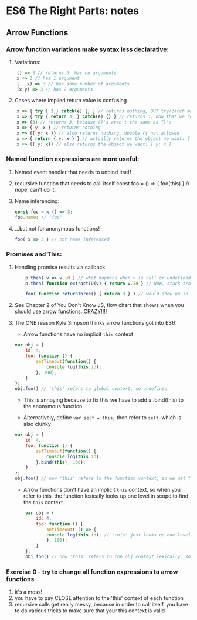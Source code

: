 # ES6 The Right Parts: notes

## Arrow Functions

### Arrow function variations make syntax less declarative:
1. Variations:

```JavaScript
    () => 3 // returns 3, has no arguments
    x => 3 // has 1 argument
    (...x) => 3 // has some number of arguments
    (x,y) => 3 // has 2 arguments
```

2. Cases where implied return value is confusing
```javascript
    x => { try { 3;} catch(e) {} } // returns nothing, BUT try/catch must be wrapped in {}'s because the try/catch is NOT an expression
    x => { try { return 3; } catch(e) {} } // returns 3, now that we remember that return is not implied
    x => (3) // returns 3, because ()'s aren't the same as {}'s
    x => { y: x } // returns nothing
    x => {{ y: x }} // also returns nothing, double {{ not allowed
    x => { return { y: x } } // actually returns the object we want: { y: x }
    x => ({ y: x}) // also returns the object we want: { y: x }
```

### Named function expressions are more useful:
1. Named event handler that needs to unbind itself
1. recursive function that needs to call itself
    const foo = () => { foo(this) } // nope, can't do it.
1. Name inferencing:
    ```javascript
    const foo = x () => 3;
    foo.name; // "foo"
    ```

4. ...but not for anonymous functions!
    ```javascript
    foo( x => 3 ) // not name inferenced
    ```

### Promises and This:
1. Handling promise results via callback

    ```JavaScript
        p.then( v => v.id ) // what happens when v is null or undefined? -> JS exception, null.id, "anonymous function" in stack trace
        p.then( function extractID(v) { return v.id } // NOW, stack trace will show "function extractID"

        foo( function returnThree() { return 3 } ) // would show up in stack trace as "returnThree"
    ```

2. See Chapter 2 of You Don't Know JS, flow chart that shows when you should use arrow functions. CRAZY!!!!

3. The ONE reason Kyle Simpson thinks arrow functions got into ES6:
    - Arrow functions have no implicit `this` context
    ```Javascript
    var obj = {
        id: 4,
        foo: function () {
            setTimeout(function() {
                console.log(this.id);
            }, 100);
        }
    };
    obj.foo() // 'this' refers to global context, so undefined
    ```

    - This is annoying because to fix this we have to add a .bind(this) to the anonymous function

    - Alternatively, define ```var self = this;``` then refer to `self`, which is also clunky
    ```javascript
    var obj = {
        id: 4,
        foo: function () {
            setTimeout(function() {
                console.log(this.id);
            }.bind(this), 100);
        }
    };
    obj.foo() // now 'this' refers to the function context, so we get "4"
    ```

    - Arrow functions don't have an implicit `this` context, so when you refer to this, the function lexically looks up one level in scope to find the `this` context
    ```javascript
        var obj = {
            id: 4,
            foo: function () {
                setTimeout( () => {
                console.log(this.id); // 'this' just looks up one level of scope (to obj) and finds 'id'
                }, 100);
            }
        };
        obj.foo() // now 'this' refers to the obj context lexically, so we get "4" as we would expect
    ```


### Exercise 0 - try to change all function expressions to arrow functions
1. it's a mess!
1. you have to pay CLOSE attention to the 'this' context of each function
1. recursive calls get really messy, because in order to call itself, you have to do various tricks to
    make sure that your this context is valid


